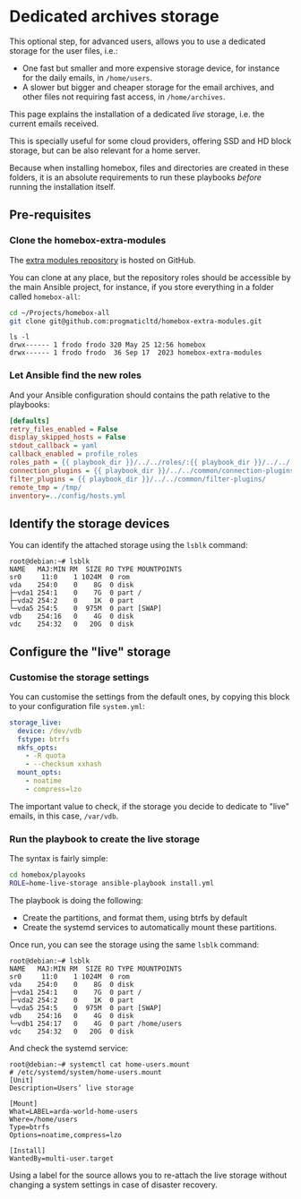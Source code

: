 # Dedicated archives storage

This optional step, for advanced users, allows you to use a dedicated storage for the user
files, i.e.:

- One fast but smaller and more expensive storage device, for instance for the daily
  emails, in `/home/users`.
- A slower but bigger and cheaper storage for the email archives, and other files not
  requiring fast access, in `/home/archives`.

This page explains the installation of a dedicated _live_ storage, i.e. the current emails
received.

This is specially useful for some cloud providers, offering SSD and HD block storage, but
can be also relevant for a home server.

Because when installing homebox, files and directories are created in these folders, it is
an absolute requirements to run these playbooks _before_ running the installation itself.

## Pre-requisites

### Clone the homebox-extra-modules

The [extra modules repository](https://github.com/progmaticltd/homebox-extra-modules) is
hosted on GitHub.

You can clone at any place, but the repository roles should be accessible by the main
Ansible project, for instance, if you store everything in a folder called `homebox-all`:

```sh
cd ~/Projects/homebox-all
git clone git@github.com:progmaticltd/homebox-extra-modules.git
```

```plain
ls -l
drwx------ 1 frodo frodo 320 May 25 12:56 homebox
drwx------ 1 frodo frodo  36 Sep 17  2023 homebox-extra-modules
```

### Let Ansible find the new roles

And your Ansible configuration should contains the path relative to the playbooks:

```ini
[defaults]
retry_files_enabled = False
display_skipped_hosts = False
stdout_callback = yaml
callback_enabled = profile_roles
roles_path = {{ playbook_dir }}/../../roles/:{{ playbook_dir }}/../../../homebox-extra-modules/roles/
connection_plugins = {{ playbook_dir }}/../../common/connection-plugins/
filter_plugins = {{ playbook_dir }}/../../common/filter-plugins/
remote_tmp = /tmp/
inventory=../config/hosts.yml
```


## Identify the storage devices

You can identify the attached storage using the `lsblk` command:

```plain
root@debian:~# lsblk
NAME   MAJ:MIN RM  SIZE RO TYPE MOUNTPOINTS
sr0     11:0    1 1024M  0 rom
vda    254:0    0    8G  0 disk
├─vda1 254:1    0    7G  0 part /
├─vda2 254:2    0    1K  0 part
└─vda5 254:5    0  975M  0 part [SWAP]
vdb    254:16   0    4G  0 disk
vdc    254:32   0   20G  0 disk
```

## Configure the "live" storage

### Customise the storage settings

You can customise the settings from the default ones, by copying this block to your
configuration file `system.yml`:

```yml
storage_live:
  device: /dev/vdb
  fstype: btrfs
  mkfs_opts:
    - -R quota
    - --checksum xxhash
  mount_opts:
    - noatime
    - compress=lzo
```

The important value to check, if the storage you decide to dedicate to "live" emails, in
this case, `/var/vdb`.

### Run the playbook to create the live storage

The syntax is fairly simple:

```sh
cd homebox/playooks
ROLE=home-live-storage ansible-playbook install.yml
```

The playbook is doing the following:

- Create the partitions, and format them, using btrfs by default
- Create the systemd services to automatically mount these partitions.

Once run, you can see the storage using the same `lsblk` command:

```plain
root@debian:~# lsblk
NAME   MAJ:MIN RM  SIZE RO TYPE MOUNTPOINTS
sr0     11:0    1 1024M  0 rom
vda    254:0    0    8G  0 disk
├─vda1 254:1    0    7G  0 part /
├─vda2 254:2    0    1K  0 part
└─vda5 254:5    0  975M  0 part [SWAP]
vdb    254:16   0    4G  0 disk
└─vdb1 254:17   0    4G  0 part /home/users
vdc    254:32   0   20G  0 disk
```

And check the systemd service:

```plain
root@debian:~# systemctl cat home-users.mount
# /etc/systemd/system/home-users.mount
[Unit]
Description=Users’ live storage

[Mount]
What=LABEL=arda-world-home-users
Where=/home/users
Type=btrfs
Options=noatime,compress=lzo

[Install]
WantedBy=multi-user.target
```

Using a label for the source allows you to re-attach the live storage without changing a
system settings in case of disaster recovery.
